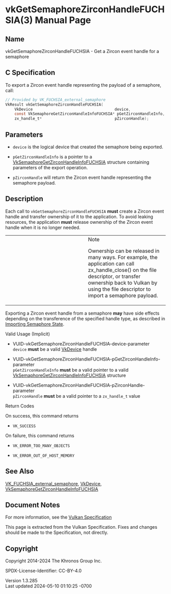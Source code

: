 # vkGetSemaphoreZirconHandleFUCHSIA(3) Manual Page

## Name

vkGetSemaphoreZirconHandleFUCHSIA - Get a Zircon event handle for a
semaphore



## <a href="#_c_specification" class="anchor"></a>C Specification

To export a Zircon event handle representing the payload of a semaphore,
call:

``` c
// Provided by VK_FUCHSIA_external_semaphore
VkResult vkGetSemaphoreZirconHandleFUCHSIA(
    VkDevice                                    device,
    const VkSemaphoreGetZirconHandleInfoFUCHSIA* pGetZirconHandleInfo,
    zx_handle_t*                                pZirconHandle);
```

## <a href="#_parameters" class="anchor"></a>Parameters

- `device` is the logical device that created the semaphore being
  exported.

- `pGetZirconHandleInfo` is a pointer to a
  [VkSemaphoreGetZirconHandleInfoFUCHSIA](https://registry.khronos.org/vulkan/specs/1.3-extensions/man/html/VkSemaphoreGetZirconHandleInfoFUCHSIA.html)
  structure containing parameters of the export operation.

- `pZirconHandle` will return the Zircon event handle representing the
  semaphore payload.

## <a href="#_description" class="anchor"></a>Description

Each call to `vkGetSemaphoreZirconHandleFUCHSIA` **must** create a
Zircon event handle and transfer ownership of it to the application. To
avoid leaking resources, the application **must** release ownership of
the Zircon event handle when it is no longer needed.

<table>
<colgroup>
<col style="width: 50%" />
<col style="width: 50%" />
</colgroup>
<tbody>
<tr class="odd">
<td class="icon"><em></em></td>
<td class="content">Note
<p>Ownership can be released in many ways. For example, the application
can call zx_handle_close() on the file descriptor, or transfer ownership
back to Vulkan by using the file descriptor to import a semaphore
payload.</p></td>
</tr>
</tbody>
</table>

Exporting a Zircon event handle from a semaphore **may** have side
effects depending on the transference of the specified handle type, as
described in <a
href="https://registry.khronos.org/vulkan/specs/1.3-extensions/html/vkspec.html#synchronization-semaphores-importing"
target="_blank" rel="noopener">Importing Semaphore State</a>.

Valid Usage (Implicit)

- <a href="#VUID-vkGetSemaphoreZirconHandleFUCHSIA-device-parameter"
  id="VUID-vkGetSemaphoreZirconHandleFUCHSIA-device-parameter"></a>
  VUID-vkGetSemaphoreZirconHandleFUCHSIA-device-parameter  
  `device` **must** be a valid [VkDevice](https://registry.khronos.org/vulkan/specs/1.3-extensions/man/html/VkDevice.html) handle

- <a
  href="#VUID-vkGetSemaphoreZirconHandleFUCHSIA-pGetZirconHandleInfo-parameter"
  id="VUID-vkGetSemaphoreZirconHandleFUCHSIA-pGetZirconHandleInfo-parameter"></a>
  VUID-vkGetSemaphoreZirconHandleFUCHSIA-pGetZirconHandleInfo-parameter  
  `pGetZirconHandleInfo` **must** be a valid pointer to a valid
  [VkSemaphoreGetZirconHandleInfoFUCHSIA](https://registry.khronos.org/vulkan/specs/1.3-extensions/man/html/VkSemaphoreGetZirconHandleInfoFUCHSIA.html)
  structure

- <a
  href="#VUID-vkGetSemaphoreZirconHandleFUCHSIA-pZirconHandle-parameter"
  id="VUID-vkGetSemaphoreZirconHandleFUCHSIA-pZirconHandle-parameter"></a>
  VUID-vkGetSemaphoreZirconHandleFUCHSIA-pZirconHandle-parameter  
  `pZirconHandle` **must** be a valid pointer to a `zx_handle_t` value

Return Codes

On success, this command returns  
- `VK_SUCCESS`

On failure, this command returns  
- `VK_ERROR_TOO_MANY_OBJECTS`

- `VK_ERROR_OUT_OF_HOST_MEMORY`

## <a href="#_see_also" class="anchor"></a>See Also

[VK_FUCHSIA_external_semaphore](https://registry.khronos.org/vulkan/specs/1.3-extensions/man/html/VK_FUCHSIA_external_semaphore.html),
[VkDevice](https://registry.khronos.org/vulkan/specs/1.3-extensions/man/html/VkDevice.html),
[VkSemaphoreGetZirconHandleInfoFUCHSIA](https://registry.khronos.org/vulkan/specs/1.3-extensions/man/html/VkSemaphoreGetZirconHandleInfoFUCHSIA.html)

## <a href="#_document_notes" class="anchor"></a>Document Notes

For more information, see the <a
href="https://registry.khronos.org/vulkan/specs/1.3-extensions/html/vkspec.html#vkGetSemaphoreZirconHandleFUCHSIA"
target="_blank" rel="noopener">Vulkan Specification</a>

This page is extracted from the Vulkan Specification. Fixes and changes
should be made to the Specification, not directly.

## <a href="#_copyright" class="anchor"></a>Copyright

Copyright 2014-2024 The Khronos Group Inc.

SPDX-License-Identifier: CC-BY-4.0

Version 1.3.285  
Last updated 2024-05-10 01:10:25 -0700
